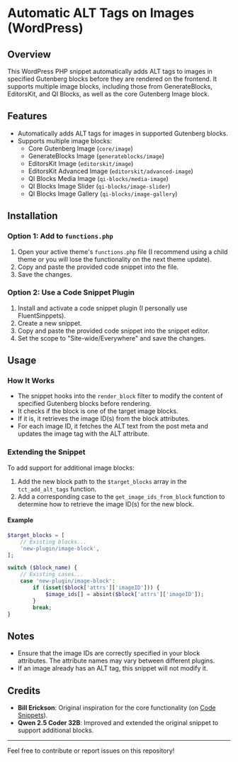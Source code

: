 # Automatic ALT Tags on Images (WordPress)

## Overview
This WordPress PHP snippet automatically adds ALT tags to images in specified Gutenberg blocks before they are rendered on the frontend. It supports multiple image blocks, including those from GenerateBlocks, EditorsKit, and QI Blocks, as well as the core Gutenberg Image block.

## Features
- Automatically adds ALT tags for images in supported Gutenberg blocks.
- Supports multiple image blocks:
  - Core Gutenberg Image (`core/image`)
  - GenerateBlocks Image (`generateblocks/image`)
  - EditorsKit Image (`editorskit/image`)
  - EditorsKit Advanced Image (`editorskit/advanced-image`)
  - QI Blocks Media Image (`qi-blocks/media-image`)
  - QI Blocks Image Slider (`qi-blocks/image-slider`)
  - QI Blocks Image Gallery (`qi-blocks/image-gallery`)

## Installation

### Option 1: Add to `functions.php`
1. Open your active theme's `functions.php` file (I recommend using a child theme or you will lose the functionality on the next theme update).
2. Copy and paste the provided code snippet into the file.
3. Save the changes.

### Option 2: Use a Code Snippet Plugin
1. Install and activate a code snippet plugin (I personally use FluentSinppets).
2. Create a new snippet.
3. Copy and paste the provided code snippet into the snippet editor.
4. Set the scope to "Site-wide/Everywhere" and save the changes.

## Usage

### How It Works
- The snippet hooks into the `render_block` filter to modify the content of specified Gutenberg blocks before rendering.
- It checks if the block is one of the target image blocks.
- If it is, it retrieves the image ID(s) from the block attributes.
- For each image ID, it fetches the ALT text from the post meta and updates the image tag with the ALT attribute.

### Extending the Snippet
To add support for additional image blocks:
1. Add the new block path to the `$target_blocks` array in the `tct_add_alt_tags` function.
2. Add a corresponding case to the `get_image_ids_from_block` function to determine how to retrieve the image ID(s) for the new block.

#### Example
```php
$target_blocks = [
    // Existing blocks...
    'new-plugin/image-block',
];

switch ($block_name) {
    // Existing cases...
    case 'new-plugin/image-block':
        if (isset($block['attrs']['imageID'])) {
            $image_ids[] = absint($block['attrs']['imageID']);
        }
        break;
}
```

## Notes
- Ensure that the image IDs are correctly specified in your block attributes. The attribute names may vary between different plugins.
- If an image already has an ALT tag, this snippet will not modify it.

## Credits
- **Bill Erickson**: Original inspiration for the core functionality (on [Code Snippets](https://snippetclub.com/automatic-alt-tags-on-images-in-wordpress/)).
- **Qwen 2.5 Coder 32B**: Improved and extended the original snippet to support additional blocks.

---

Feel free to contribute or report issues on this repository!
